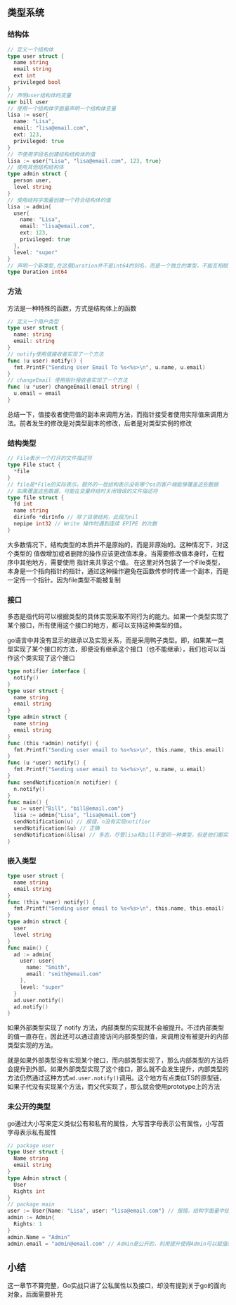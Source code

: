 ## 类型系统
### 结构体
```go
// 定义一个结构体
type user struct {
  name string
  email string
  ext int
  privileged bool
}
// 声明user结构体的变量
var bill user
// 使用一个结构体字面量声明一个结构体变量
lisa := user{
  name: "Lisa",
  email: "lisa@email.com",
  ext: 123,
  privileged: true
}
// 不使用字段名创建结构结构体的值
lisa := user{"Lisa", "lisa@email.com", 123, true}
// 使用其他结构结构体
type admin struct {
  person user,
  level string
}
// 使用结构字面量创建一个符合结构体的值
lisa := admin{
  user{
    name: "Lisa",
    email: "lisa@email.com",
    ext: 123,
    privileged: true
  },
  level: "super"
}
// 声明一个新类型,在这里Duration并不是int64的别名，而是一个独立的类型，不能互相赋值也不会发生隐式转换
type Duration int64
```
### 方法
方法是一种特殊的函数，方式是结构体上的函数
```go
// 定义一个用户类型
type user struct {
  name: string
  email: string
}
// notify使用值接收者实现了一个方法
func (u user) notify() {
  fmt.PrintF("Sending User Email To %s<%s>\n", u.name, u.email)
}
// changeEmail 使用指针接收者实现了一个方法
func (u *user) changeEmail(email string) {
  u.email = email
}
```
总结一下，值接收者使用值的副本来调用方法，而指针接受者使用实际值来调用方法。前者发生的修改是对类型副本的修改，后者是对类型实例的修改

### 结构类型
```go
// File表示一个打开的文件描述符
type File stuct {
  *file
}
// file是*File的实际表示。额外的一层结构表示没有哪个os的客户端能够覆盖这些数据
// 如果覆盖这些数据，可能在变量终结时关闭错误的文件描述符
type file struct {
  fd int
  name string
  dirinfo *dirInfo // 除了目录结构，此段为nil
  nepipe int32 // Write 操作时遇到连续 EPIPE 的次数
}
```
大多数情况下，结构类型的本质并不是原始的，而是非原始的。这种情况下，对这个类型的
值做增加或者删除的操作应该更改值本身。当需要修改值本身时，在程序中其他地方，需要使用
指针来共享这个值。
在这里对外包装了一个File类型，本身是一个指向指针的指针，通过这种操作避免在函数传参时传递一个副本，而是一定传一个指针。因为file类型不能被复制
### 接口
多态是指代码可以根据类型的具体实现采取不同行为的能力。如果一个类型实现了某个接口，所有使用这个接口的地方，都可以支持这种类型的值。

go语言中并没有显示的继承以及实现关系，而是采用鸭子类型。即，如果某一类型实现了某个接口的方法，即便没有继承这个接口（也不能继承），我们也可以当作这个类实现了这个接口
```go
type notifier interface {
  notify()
}
type user struct {
  name string
  email string
}
type admin struct {
  name string
  email string
}
func (this *admin) notify() {
  fmt.Printf("Sending user email to %s<%s>\n", this.name, this.email)
}
func (u *user) notify() {
  fmt.Printf("Sending user email to %s<%s>\n", u.name, u.email)
}
func sendNotification(n notifier) {
  n.notify()
}
func main() {
  u := user{"Bill", "bill@email.com"}
  lisa := admin{"Lisa", "lisa@email.com"}
  sendNotification(u) // 报错，n没有实现notifier
  sendNotification(&u) // 正确
  sendNotification(&lisa) // 多态，尽管lisa和bill不是同一种类型，但是他们都实现了同一个接口，因此能正确的调用
}
```

### 嵌入类型
```go
type user struct {
  name string
  email string
}
func (this *user) notify() {
  fmt.Printf("Sending user email to %s<%s>\n", this.name, this.email)
}
type admin struct {
  user
  level string
}
func main() {
  ad := admin{
    user: user{
      name: "Smith",
      email: "smith@email.com"
    },
    level: "super"
  }
  ad.user.notify()
  ad.notify()
}
```
如果外部类型实现了 notify 方法，内部类型的实现就不会被提升。不过内部类型的值一直存在，因此还可以通过直接访问内部类型的值，来调用没有被提升的内部类型实现的方法。

就是如果外部类型没有实现某个接口，而内部类型实现了，那么内部类型的方法将会提升到外部。如果外部类型实现了这个接口，那么就不会发生提升，内部类型的方法仍然通过这种方式```ad.user.notify()```调用。这个地方有点类似TS的原型链，如果子代没有实现某个方法，而父代实现了，那么就会使用prototype上的方法

### 未公开的类型
go通过大小写来定义类似公有和私有的属性，大写首字母表示公有属性，小写首字母表示私有属性
```go
// package user
type User struct {
  Name string
  email string
}
type Admin struct {
  User
  Rights int
}
// package main
user := User{Name: "Lisa", user: "lisa@email.com"} // 报错，结构字面量中结构 entities.User的字段’email’未知
admin := Admin{
  Rights: 1
}
admin.Name = "Admin"
admin.email = "admin@email.com" // Admin是公开的，利用提升使得Admin可以赋值给未公开的User类型
```
## 小结
这一章节不算完整，Go实战只讲了公私属性以及接口，却没有提到关于go的面向对象，后面需要补充
